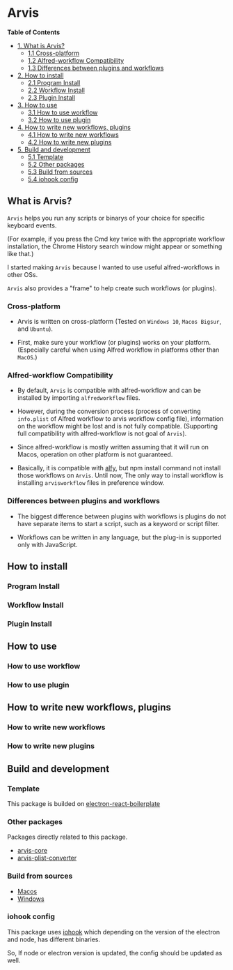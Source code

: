 # Arvis

**Table of Contents**

- [1. What is Arvis?](#)
    - [1.1 Cross-platform](#)
    - [1.2 Alfred-workflow Compatibility](#)
    - [1.3 Differences between plugins and workflows](#)
- [2. How to install](#)
    - [2.1 Program Install](#)
    - [2.2 Workflow Install](#)
    - [2.3 Plugin Install](#)
- [3. How to use](#)
    - [3.1 How to use workflow](#)
    - [3.2 How to use plugin](#)
- [4. How to write new workflows, plugins](#)
    - [4.1 How to write new workflows](#)
    - [4.2 How to write new plugins](#)
- [5. Build and development](#)
    - [5.1 Template](#)
    - [5.2 Other packages](#)
    - [5.3 Build from sources](#)
    - [5.4 iohook config](#)

## What is Arvis?

`Arvis` helps you run any scripts or binarys of your choice for specific keyboard events.

(For example, if you press the Cmd key twice with the appropriate workflow installation, the Chrome History search window might appear or something like that.)

I started making `Arvis` because I wanted to use useful alfred-workflows in other OSs.

`Arvis` also provides a "frame" to help create such workflows (or plugins).

### Cross-platform

* Arvis is written on cross-platform (Tested on `Windows 10`, `Macos Bigsur`, and `Ubuntu`).

* First, make sure your workflow (or plugins) works on your platform. (Especially careful when using Alfred workflow in platforms other than `MacOS`.)

### Alfred-workflow Compatibility

* By default, `Arvis` is compatible with alfred-workflow and can be installed by importing `alfredworkflow` files.

* However, during the conversion process (process of converting `info.plist` of Alfred workflow to arvis workflow config file), information on the workflow might be lost and is not fully compatible. (Supporting full compatibility with alfred-workflow is not goal of `Arvis`).

* Since alfred-workflow is mostly written assuming that it will run on Macos, operation on other platform is not guaranteed.

* Basically, it is compatible with [alfy](https://github.com/sindresorhus/alfy), but npm install command not install those workflows on `Arvis`. Until now, The only way to install workflow is installing `arvisworkflow` files in preference window.

### Differences between plugins and workflows

* The biggest difference between plugins with workflows is plugins do not have separate items to start a script, such as a keyword or script filter.

* Workflows can be written in any language, but the plug-in is supported only with JavaScript.

## How to install

### Program Install

### Workflow Install

### Plugin Install

## How to use

### How to use workflow

### How to use plugin

## How to write new workflows, plugins

### How to write new workflows

### How to write new plugins

## Build and development

### Template

This package is builded on [electron-react-boilerplate](https://github.com/electron-react-boilerplate/electron-react-boilerplate)

### Other packages

Packages directly related to this package.

* [arvis-core]()
* [arvis-plist-converter]()

### Build from sources

* [Macos](./documents/build-macos.md)
* [Windows](./documents/build-windows.md)

### iohook config

This package uses [iohook](https://github.com/electron/releases) which depending on the version of the electron and node, has different binaries.

So, If node or electron version is updated, the config should be updated as well.